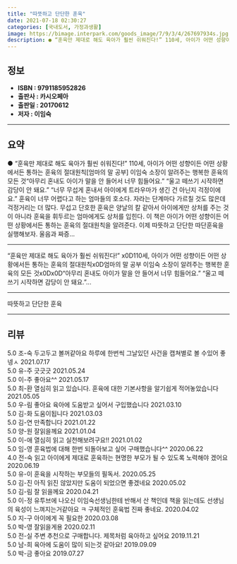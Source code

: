 ```yaml
---
title: "따뜻하고 단단한 훈육"
date: 2021-07-18 02:30:27
categories: [국내도서, 가정과생활]
image: https://bimage.interpark.com/goods_image/7/9/3/4/267697934s.jpg
description: ● “훈육만 제대로 해도 육아가 훨씬 쉬워진다!” 110세, 아이가 어떤 성향이든 어떤 상황에서든 통하는 훈육의 절대원칙[엄마의 말 공부] 이임숙 소장이 알려주는 행복한 훈육의 모든 것“아무리 혼내도 아이가 말을 안 들어서 너무 힘들어요.” “울고 떼쓰기 시작하면 감당이 안 돼요.”
---
```


## **정보**

- **ISBN : 9791185952826**
- **출판사 : 카시오페아**
- **출판일 : 20170612**
- **저자 : 이임숙**

------



## **요약**

●  “훈육만 제대로 해도 육아가 훨씬 쉬워진다!” 110세, 아이가 어떤 성향이든 어떤 상황에서든 통하는 훈육의 절대원칙[엄마의 말 공부] 이임숙 소장이 알려주는 행복한 훈육의 모든 것“아무리 혼내도 아이가 말을 안 들어서 너무 힘들어요.” “울고 떼쓰기 시작하면 감당이 안 돼요.” “너무 무섭게 혼내서 아이에게 트라우마가 생긴 건 아닌지 걱정이에요.” 훈육이 너무 어렵다고 하는 엄마들의 호소다. 자라는 단계마다 가르칠 것도 많은데 걱정거리는 더 많다. 무섭고 단호한 훈육은 양날의 칼 같아서 아이에게만 상처를 주는 것이 아니라 훈육을 휘두르는 엄마에게도 상처를 입힌다. 이 책은 아이가 어떤 성향이든 어떤 상황에서든 통하는 훈육의 절대원칙을 알려준다. 이제 따뜻하고 단단한 따단훈육을 실행해보자. 울음과 짜증...

------

“훈육만 제대로 해도 육아가 훨씬 쉬워진다!” x0D110세, 아이가 어떤 성향이든 어떤 상황에서든 통하는 훈육의 절대원칙x0D엄마의 말 공부 이임숙 소장이 알려주는 행복한 훈육의 모든 것x0Dx0D“아무리 혼내도 아이가 말을 안 들어서 너무 힘들어요.” “울고 떼쓰기 시작하면 감당이 안 돼요.”... 

------


따뜻하고 단단한 훈육 

------


## **리뷰** 

5.0 조-숙 두고두고 볼꺼같아요 하루에 한번씩 그날있던 사건을 캡쳐별로 볼 수있어 좋넹ㅅ 2021.07.17 <br/>5.0 유-주 긋긋긋 2021.05.24 <br/>5.0 이-주 좋아요^^ 2021.05.17 <br/>5.0 최-환 열심히 읽고 있습니다. 훈육에 대한 기본사항을 알기쉽게 적어놓았습니다 2021.05.05 <br/>5.0 우-림 좋아요 육아에 도움받고 싶어서 구입했습니다 2021.03.10 <br/>5.0 김-화 도움이됩니다 2021.03.03 <br/>5.0 김-연 만족합니다 2021.01.22 <br/>5.0 양-원  잘읽을께요 2021.01.04 <br/>5.0 이-애 열심히 읽고 실천해보려구요!! 2021.01.02 <br/>5.0 임-영 훈육법에 대해 한번 되돌아보고 싶어 구매했습니다^^ 2020.06.22 <br/>4.0 전-숙 읽고 아이에게 제대로 훈육하는 현명한 부모가 될 수 있도록 노력해야 겠어요 2020.06.19 <br/>5.0 유-이 훈육을 시작하는 부모들의 필독서. 2020.05.25 <br/>5.0 김-진 아직 읽진 않았지만 도움이 되었으면 좋겠네요 2020.05.02 <br/>5.0 김-림 잘 읽을께요 2020.04.21 <br/>5.0 이-정 유투브에 나오신 이임숙선생님한테 반해서 산 책인데 책을 읽는데도 선생님의 육성이 느껴지는거같아요 ㅋ 구체적인 훈육법 진짜 좋네요.  2020.04.02 <br/>5.0 지-구 아이에게 꼭 필요한 2020.03.08 <br/>5.0 박-영 잘읽을게용 2020.02.11 <br/>5.0 전-실 주변 추천으로 구매합니다. 제목처럼 육아하고 싶어요 2019.11.21 <br/>5.0 남-희 육아에 도움이 많이 되는것 같아요! 2019.09.09 <br/>5.0 박-금 좋아요 2019.07.27 <br/>